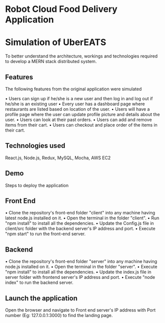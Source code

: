 # Robot Cloud Food Delivery Application

# Simulation of UberEATS

To better understand the architecture, workings and technologies required to develop a MERN stack distributed system.

## Features

The following features from the original application were simulated

• Users can sign up if he/she is a new user and then log in and log out if he/she is
  an existing user
• Every user has a dashboard page where restaurants are listed based on location of the user.
•	Users will have a profile page where the user can update profile picture and details about the user.
•	Users can look at their past orders.
•	Users can add and remove items from their cart.
•	Users can checkout and place order of the items in their cart.

## Technologies used
React.js, Node.js, Redux, MySQL, Mocha, AWS EC2

## Demo
Steps to deploy the application
 
## Front End

•	Clone the repository's front-end folder "client" into any machine having latest node.js installed on it.
•	Open the terminal in the folder "client".
•	Run "npm install" to install all the dependencies.
•	Update the Config.js file in client/src folder with the backend server's IP address and port.
•	Execute "npm start" to run the front-end server.

## Backend

•	Clone the repository's front-end folder "server" into any machine having node.js installed on it.
•	Open the terminal in the folder "server".
•	Execute "npm install" to install all the dependencies.
•	Update the index.js file in server folder with frontend server's IP address and port.
•	Execute "node index" to run the backend server.

## Launch the application
Open the browser and navigate to Front end server's IP address with Port number (Eg: 127.0.0.1:3000) to find the landing page.
